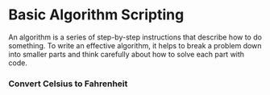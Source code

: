# Basic Algorithm Scripting
An algorithm is a series of step-by-step instructions that describe how to do something.
To write an effective algorithm, it helps to break a problem down into smaller parts and think carefully about how to solve each part with code.

### Convert Celsius to Fahrenheit
